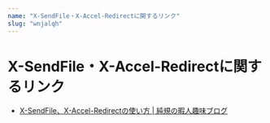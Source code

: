 ```yaml
---
name: "X-SendFile・X-Accel-Redirectに関するリンク"
slug: "wnjalqh"
---
```


# X-SendFile・X-Accel-Redirectに関するリンク

- [X-SendFile、X-Accel-Redirectの使い方 | 純規の暇人趣味ブログ](https://jyn.jp/x-sendfile-accel-redirect/)
